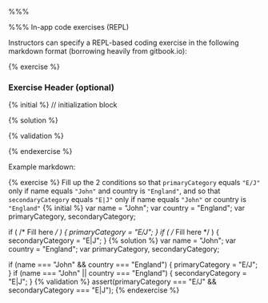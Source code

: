 %%%


%%%
In-app code exercises (REPL)

Instructors can specify a REPL-based coding exercise in the following markdown format (borrowing heavily from gitbook.io):

{% exercise %}

### Exercise Header (optional)

<Instruction Text>

{% initial %} // initialization block 

<variable declarations>

<challenge code with inline comments as instructions>

{% solution %}

<solution code>

{% validation %}

<assert code>

{% endexercise %}


Example markdown:

{% exercise %}
Fill up the 2 conditions so that `primaryCategory` equals `"E/J"` only if name equals `"John"` and country is `"England"`, and so that `secondaryCategory` equals `"E|J"` only if name equals `"John"` or country is `"England"`
{% initial %}
var name = "John";
var country = "England";
var primaryCategory, secondaryCategory;

if ( /* Fill here */ ) {
    primaryCategory = "E/J";
}
if ( /* Fill here */ ) {
    secondaryCategory = "E|J";
}
{% solution %}
var name = "John";
var country = "England";
var primaryCategory, secondaryCategory;

if (name === "John" && country === "England") {
    primaryCategory = "E/J";
}
if (name === "John" || country === "England") {
    secondaryCategory = "E|J";
}
{% validation %}
assert(primaryCategory === "E/J" && secondaryCategory === "E|J");
{% endexercise %}

